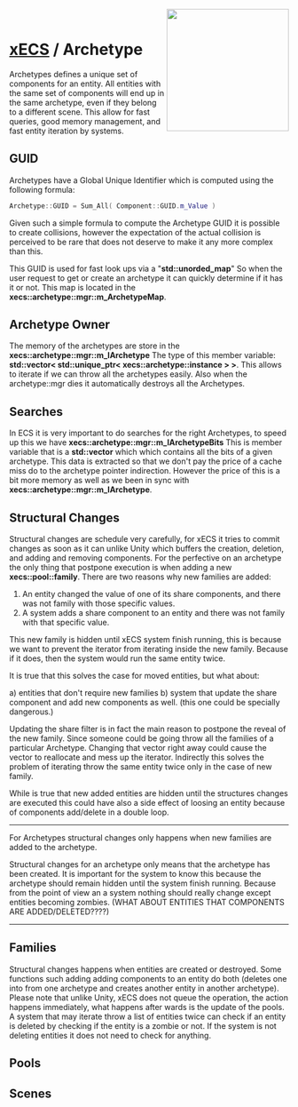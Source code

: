 <img src="https://i.imgur.com/TyjrCTS.jpg" align="right" width="220px" /><br>
# [xECS](xecs.md) / Archetype

Archetypes defines a unique set of components for an entity. All entities with the same set of components will end up in the same archetype, even if they belong to a different scene. This allow for fast queries, good memory management, and fast entity iteration by systems. 

## GUID

Archetypes have a Global Unique Identifier which is computed using the following formula:

~~~c++
Archetype::GUID = Sum_All( Component::GUID.m_Value )
~~~

Given such a simple formula to compute the Archetype GUID it is possible to create collisions, however the expectation of the actual collision is perceived to be rare that does not deserve to make it any more complex than this.

This GUID is used for fast look ups via a "**std::unorded_map**" So when the user request to get or create an archetype it can quickly determine if it has it or not. This map is located in the **xecs::archetype::mgr::m_ArchetypeMap**.

## Archetype Owner

The memory of the archetypes are store in the **xecs::archetype::mgr::m_lArchetype** The type of this member variable: **std::vector< std::unique_ptr< xecs::archetype::instance > >**. This allows to iterate if we can throw all the archetypes easily. Also when the archetype::mgr dies it automatically destroys all the Archetypes. 

## Searches

In ECS it is very important to do searches for the right Archetypes, to speed up this we have **xecs::archetype::mgr::m_lArchetypeBits** This is member variable that is a **std::vector** which which contains all the bits of a given archetype. This data is extracted so that we don't pay the price of a cache miss do to the archetype pointer indirection. However the price of this is a bit more memory as well as we been in sync with **xecs::archetype::mgr::m_lArchetype**.

## Structural Changes

Structural changes are schedule very carefully, for xECS it tries to commit changes as soon as it can unlike Unity which buffers the creation, deletion, and adding and removing components. For the perfective on an archetype the only thing that postpone execution is when adding a new **xecs::pool::family**. There are two reasons why new families are added:

1. An entity changed the value of one of its share components, and there was not family with those specific values.
2. A system adds a share component to an entity and there was not family with that specific value.

This new family is hidden until xECS system finish running, this is because we want to prevent the iterator from iterating inside the new family. Because if it does, then the system would run the same entity twice.

It is true that this solves the case for moved entities, but what about:

a) entities that don't require new families
b) system that update the share component and add new components as well. (this one could be specially dangerous.)


Updating the share filter is in fact the main reason to postpone the reveal of the new family. Since someone could be going throw all the families of a particular Archetype. Changing that vector right away could cause the vector to reallocate and mess up the iterator. Indirectly this solves the problem of iterating throw the same entity twice only in the case of new family.

While is true that new added entities are hidden until the structures changes are executed this could have also a side effect of loosing an entity because of components add/delete in a double loop.


---

For Archetypes structural changes only happens when new families are added to the archetype. 


Structural changes for an archetype only means that the archetype has been created. It is important for the system to know this because the archetype should remain hidden until the system finish running. Because from the point of view an a system nothing should really change except entities becoming zombies. (WHAT ABOUT ENTITIES THAT COMPONENTS ARE ADDED/DELETED????) 

---

## Families


Structural changes happens when entities are created or destroyed. Some functions such adding adding components to an entity do both (deletes one into from one archetype and creates another entity in another archetype). Please note that unlike Unity, xECS does not queue the operation, the action happens immediately, what happens after wards is the update of the pools. A system that may iterate throw a list of entities twice can check if an entity is deleted by checking if the entity is a zombie or not. If the system is not deleting entities it does not need to check for anything.

## Pools

## Scenes